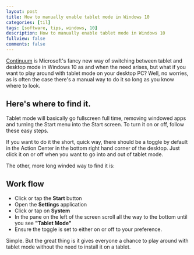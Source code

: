 ```yaml
---
layout: post
title: How to manually enable tablet mode in Windows 10
categories: [til]
tags: [software, tips, windows, 10]
description: How to manually enable tablet mode in Windows 10
fullview: false
comments: false
---
```


[Continuum][continuum] is Microsoft's fancy new way of switching between tablet and desktop mode in Windows 10 as and when the need arises, but what if you want to play around with tablet mode on your desktop PC? Well, no worries, as is often the case there's a manual way to do it so long as you know where to look.

## Here's where to find it.

Tablet mode will basically go fullscreen full time, removing windowed apps and turning the Start menu into the Start screen. To turn it on or off, follow these easy steps.

If you want to do it the short, quick way, there should be a toggle by default in the Action Center in the bottom right hand corner of the desktop. Just click it on or off when you want to go into and out of tablet mode.

The other, more long winded way to find it is:

## Work flow

- Click or tap the **Start** button
- Open the **Settings** application
- Click or tap on **System**
- In the pane on the left of the screen scroll all the way to the bottom until you see **"Tablet Mode"**
- Ensure the toggle is set to either on or off to your preference.

Simple. But the great thing is it gives everyone a chance to play around with tablet mode without the need to install it on a tablet.

[continuum]: http://www.windowscentral.com/continuum
[source]: http://www.windowscentral.com/how-force-tablet-mode-windows-10
